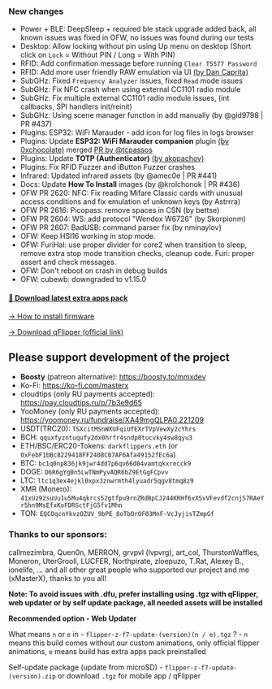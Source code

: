 ### New changes 
* Power + BLE: DeepSleep + required ble stack upgrade added back, all known issues was fixed in OFW, no issues was found during our tests
* Desktop: Allow locking without pin using Up menu on desktop (Short click on `Lock` = Without PIN / Long = With PIN)
* RFID: Add confirmation message before running `Clear T5577 Password` 
* RFID: Add more user friendly RAW emulation via UI [(by Dan Caprita)](https://forum.flipperzero.one/t/electra-intercom/6368/43)
* SubGHz: Fixed `Frequency Analyzer` issues, fixed `Read` mode issues
* SubGHz: Fix NFC crash when using external CC1101 radio module
* SubGHz: Fix multiple external CC1101 radio module issues, (int callbacks, SPI handlers init/reinit)
* SubGHz: Using scene manager function in add manually (by @gid9798 | PR #437)
* Plugins: ESP32: WiFi Marauder - add icon for log files in logs browser
* Plugins: Update **ESP32: WiFi Marauder companion** plugin [(by 0xchocolate)](https://github.com/0xchocolate/flipperzero-firmware-with-wifi-marauder-companion) merged [PR by @tcpassos](https://github.com/0xchocolate/flipperzero-firmware-with-wifi-marauder-companion/pull/11)
* Plugins: Update **TOTP (Authenticator)** [(by akopachov)](https://github.com/akopachov/flipper-zero_authenticator)
* Plugins: Fix RFID Fuzzer and iButton Fuzzer crashes
* Infrared: Updated infrared assets (by @amec0e | PR #441)
* Docs: Update **How To Install** images (by @krolchonok | PR #436)
* OFW PR 2620: NFC: Fix reading Mifare Classic cards with unusual access conditions and fix emulation of unknown keys (by Astrrra)
* OFW PR 2616: Picopass: remove spaces in CSN (by bettse)
* OFW PR 2604: WS: add protocol "Wendox W6726" (by Skorpionm)
* OFW PR 2607: BadUSB: command parser fix (by nminaylov)
* OFW: Keep HSI16 working in stop mode.
* OFW: FuriHal: use proper divider for core2 when transition to sleep, remove extra stop mode transition checks, cleanup code. Furi: proper assert and check messages.
* OFW: Don't reboot on crash in debug builds
* OFW: cubewb: downgraded to v1.15.0 

#### [🎲 Download latest extra apps pack](https://github.com/xMasterX/all-the-plugins/archive/refs/heads/main.zip)

[-> How to install firmware](https://github.com/DarkFlippers/unleashed-firmware/blob/dev/documentation/HowToInstall.md)

[-> Download qFlipper (official link)](https://flipperzero.one/update)

## Please support development of the project
* **Boosty** (patreon alternative): https://boosty.to/mmxdev
* Ko-Fi: https://ko-fi.com/masterx
* cloudtips (only RU payments accepted): https://pay.cloudtips.ru/p/7b3e9d65
* YooMoney (only RU payments accepted): https://yoomoney.ru/fundraise/XA49mgQLPA0.221209
* USDT(TRC20): `TSXcitMSnWXUFqiUfEXrTVpVewXy2cYhrs`
* BCH: `qquxfyzntuqufy2dx0hrfr4sndp0tucvky4sw8qyu3`
* ETH/BSC/ERC20-Tokens: `darkflippers.eth` (or `0xFebF1bBc8229418FF2408C07AF6Afa49152fEc6a`)
* BTC: `bc1q0np836jk9jwr4dd7p6qv66d04vamtqkxrecck9`
* DOGE: `D6R6gYgBn5LwTNmPyvAQR6bZ9EtGgFCpvv`
* LTC: `ltc1q3ex4ejkl0xpx3znwrmth4lyuadr5qgv8tmq8z9`
* XMR (Monero): `41xUz92suUu1u5Mu4qkrcs52gtfpu9rnZRdBpCJ244KRHf6xXSvVFevdf2cnjS7RAeYr5hn9MsEfxKoFDRSctFjG5fv1Mhn`
* TON: `EQCOqcnYkvzOZUV_9bPE_8oTbOrOF03MnF-VcJyjisTZmpGf`

### Thanks to our sponsors:
callmezimbra, Quen0n, MERRON, grvpvl (lvpvrg), art_col, ThurstonWaffles, Moneron, UterGrooll, LUCFER, Northpirate, zloepuzo, T.Rat, Alexey B., ionelife, ...
and all other great people who supported our project and me (xMasterX), thanks to you all!

**Note: To avoid issues with .dfu, prefer installing using .tgz with qFlipper, web updater or by self update package, all needed assets will be installed**

**Recommended option - Web Updater**

What means `n` or `e` in - `flipper-z-f7-update-(version)(n / e).tgz` ? - `n` means this build comes without our custom animations, only official flipper animations, 
`e` means build has extra apps pack preinstalled

Self-update package (update from microSD) - `flipper-z-f7-update-(version).zip` or download `.tgz` for mobile app / qFlipper


